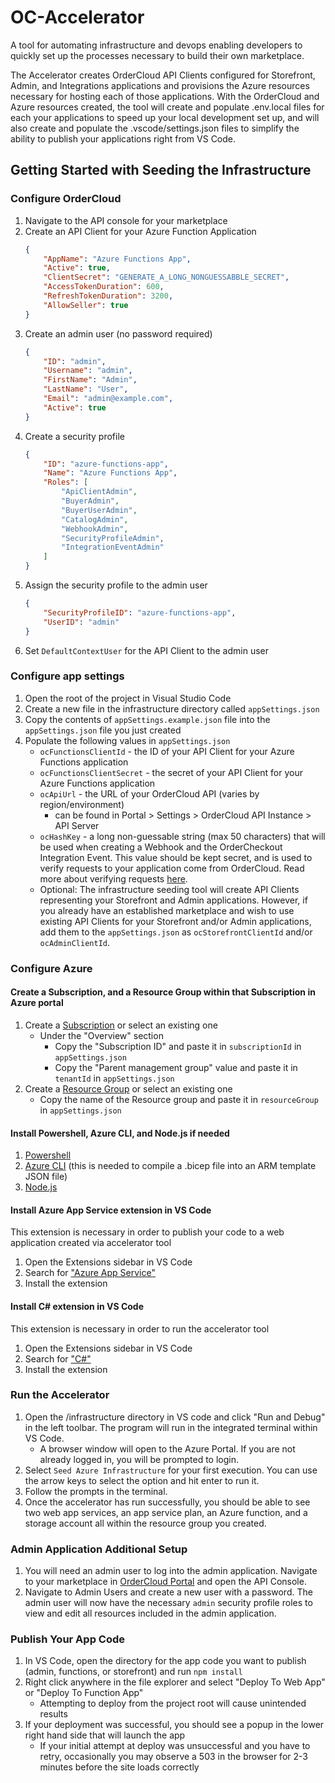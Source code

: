 # OC-Accelerator
A tool for automating infrastructure and devops enabling developers to quickly set up the processes necessary to build their own marketplace. 

The Accelerator creates OrderCloud API Clients configured for Storefront, Admin, and Integrations applications and provisions the Azure resources necessary for hosting each of those applications. With the OrderCloud and Azure resources created, the tool will create and populate .env.local files for each your applications to speed up your local development set up, and will also create and populate the .vscode/settings.json files to simplify the ability to publish your applications right from VS Code.

## Getting Started with Seeding the Infrastructure

### Configure OrderCloud
1. Navigate to the API console for your marketplace
2. Create an API Client for your Azure Function Application
    ```json
    {
        "AppName": "Azure Functions App",
        "Active": true,
        "ClientSecret": "GENERATE_A_LONG_NONGUESSABBLE_SECRET",
        "AccessTokenDuration": 600,
        "RefreshTokenDuration": 3200,
        "AllowSeller": true
    }
    ```
3. Create an admin user (no password required)
    ```json
    {
        "ID": "admin",
        "Username": "admin",
        "FirstName": "Admin",
        "LastName": "User",
        "Email": "admin@example.com",
        "Active": true
    }
    ```
3. Create a security profile
    ```json
    {
        "ID": "azure-functions-app",
        "Name": "Azure Functions App",
        "Roles": [
            "ApiClientAdmin",
            "BuyerAdmin",
            "BuyerUserAdmin",
            "CatalogAdmin",
            "WebhookAdmin",
            "SecurityProfileAdmin",
            "IntegrationEventAdmin"
        ]
    }
    ```
4. Assign the security profile to the admin user
    ```json
    {
        "SecurityProfileID": "azure-functions-app",
        "UserID": "admin"
    }
    ```
5. Set `DefaultContextUser` for the API Client to the admin user

### Configure app settings

1. Open the root of the project in Visual Studio Code
2. Create a new file in the infrastructure directory called `appSettings.json`
3. Copy the contents of `appSettings.example.json` file into the `appSettings.json` file you just created
4. Populate the following values in `appSettings.json`
    - `ocFunctionsClientId` - the ID of your API Client for your Azure Functions application
    - `ocFunctionsClientSecret` - the secret of your API Client for your Azure Functions application
    - `ocApiUrl` - the URL of your OrderCloud API (varies by region/environment)
       - can be found in Portal > Settings > OrderCloud API Instance > API Server
    - `ocHashKey` - a long non-guessable string (max 50 characters) that will be used when creating a Webhook and the OrderCheckout Integration Event. This value should be kept secret, and is used to verify requests to your application come from OrderCloud. Read more about verifying requests [here](https://ordercloud.io/knowledge-base/using-webhooks#verifying-the-webhook-request).
    - Optional: The infrastructure seeding tool will create API Clients representing your Storefront and Admin applications. However, if you already have an established marketplace and wish to use existing API Clients for your Storefront and/or Admin applications, add them to the `appSettings.json` as `ocStorefrontClientId` and/or `ocAdminClientId`.

### Configure Azure

#### Create a Subscription, and a Resource Group within that Subscription in Azure portal

1. Create a [Subscription](https://learn.microsoft.com/en-us/azure/cost-management-billing/manage/create-subscription) or select an existing one
    - Under the "Overview" section
        - Copy the "Subscription ID" and paste it in `subscriptionId` in `appSettings.json`
        - Copy the "Parent management group" value and paste it in `tenantId` in `appSettings.json` 
3. Create a [Resource Group](https://learn.microsoft.com/en-us/azure/azure-resource-manager/management/manage-resource-groups-portal#create-resource-groups) or select an existing one 
    - Copy the name of the Resource group and paste it in `resourceGroup` in `appSettings.json` 

#### Install Powershell, Azure CLI, and Node.js if needed

1. [Powershell](https://learn.microsoft.com/en-us/powershell/scripting/install/installing-powershell?view=powershell-7.4)
2. [Azure CLI](https://learn.microsoft.com/en-us/cli/azure/install-azure-cli) (this is needed to compile a .bicep file into an ARM template JSON file)
3. [Node.js](https://nodejs.org/en/download/package-manager)

#### Install Azure App Service extension in VS Code

This extension is necessary in order to publish your code to a web application created via accelerator tool

1. Open the Extensions sidebar in VS Code
2. Search for ["Azure App Service"](https://marketplace.visualstudio.com/items?itemName=ms-azuretools.vscode-azureappservice)
3. Install the extension

#### Install C# extension in VS Code

This extension is necessary in order to run the accelerator tool

1. Open the Extensions sidebar in VS Code
2. Search for ["C#"](https://marketplace.visualstudio.com/items?itemName=ms-dotnettools.csharp)
3. Install the extension

### Run the Accelerator
1. Open the /infrastructure directory in VS code and click "Run and Debug" in the left toolbar. The program will run in the integrated terminal within VS Code.
    - A browser window will open to the Azure Portal. If you are not already logged in, you will be prompted to login.
2. Select `Seed Azure Infrastructure` for your first execution. You can use the arrow keys to select the option and hit enter to run it.
3. Follow the prompts in the terminal.
4. Once the accelerator has run successfully, you should be able to see two web app services, an app service plan, an Azure function, and a storage account all within the resource group you created.

### Admin Application Additional Setup
1. You will need an admin user to log into the admin application. Navigate to your marketplace in [OrderCloud Portal](https://portal.ordercloud.io/) and open the API Console.
2. Navigate to Admin Users and create a new user with a password.  The admin user will now have the necessary `admin` security profile roles to view and edit all resources included in the admin application.

### Publish Your App Code
1. In VS Code, open the directory for the app code you want to publish (admin, functions, or storefront) and run `npm install`
2. Right click anywhere in the file explorer and select "Deploy To Web App" or "Deploy To Function App"
   - Attempting to deploy from the project root will cause unintended results
3. If your deployment was successful, you should see a popup in the lower right hand side that will launch the app
   - If your initial attempt at deploy was unsuccessful and you have to retry, occasionally you may observe a 503 in the browser for 2-3 minutes before the site loads correctly
   

